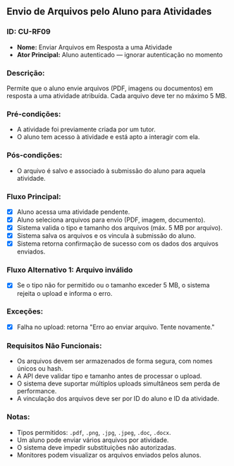 ## Envio de Arquivos pelo Aluno para Atividades
### ID: CU-RF09
- **Nome:** Enviar Arquivos em Resposta a uma Atividade
- **Ator Principal:** Aluno autenticado — ignorar autenticação no momento

### Descrição:
Permite que o aluno envie arquivos (PDF, imagens ou documentos) em resposta a uma atividade atribuída. Cada arquivo deve ter no máximo 5 MB.

### Pré-condições:
- A atividade foi previamente criada por um tutor.
- O aluno tem acesso à atividade e está apto a interagir com ela.

### Pós-condições:
- O arquivo é salvo e associado à submissão do aluno para aquela atividade.

### Fluxo Principal:
- [x] Aluno acessa uma atividade pendente.
- [x] Aluno seleciona arquivos para envio (PDF, imagem, documento).
- [x] Sistema valida o tipo e tamanho dos arquivos (máx. 5 MB por arquivo).
- [x] Sistema salva os arquivos e os vincula à submissão do aluno.
- [x] Sistema retorna confirmação de sucesso com os dados dos arquivos enviados.

### Fluxo Alternativo 1: Arquivo inválido
- [x] Se o tipo não for permitido ou o tamanho exceder 5 MB, o sistema rejeita o upload e informa o erro.

### Exceções:
- [x] Falha no upload: retorna "Erro ao enviar arquivo. Tente novamente."

### Requisitos Não Funcionais:
- Os arquivos devem ser armazenados de forma segura, com nomes únicos ou hash.
- A API deve validar tipo e tamanho antes de processar o upload.
- O sistema deve suportar múltiplos uploads simultâneos sem perda de performance.
- A vinculação dos arquivos deve ser por ID do aluno e ID da atividade.

### Notas:
- Tipos permitidos: `.pdf`, `.png`, `.jpg`, `.jpeg`, `.doc`, `.docx`.
- Um aluno pode enviar vários arquivos por atividade.
- O sistema deve impedir substituições não autorizadas.
- Monitores podem visualizar os arquivos enviados pelos alunos.
